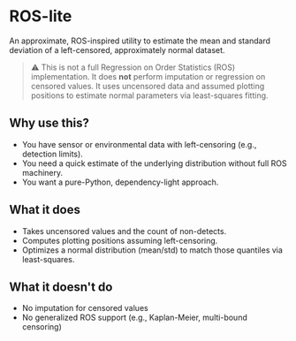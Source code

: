 # ROS-lite


An approximate, ROS-inspired utility to estimate the mean and standard deviation of a left-censored, approximately normal dataset.

> ⚠️ This is not a full Regression on Order Statistics (ROS) implementation. It does **not** perform imputation or regression on censored values. It uses uncensored data and assumed plotting positions to estimate normal parameters via least-squares fitting.

## Why use this?

- You have sensor or environmental data with left-censoring (e.g., detection limits).
- You need a quick estimate of the underlying distribution without full ROS machinery.
- You want a pure-Python, dependency-light approach.

## What it does

- Takes uncensored values and the count of non-detects.
- Computes plotting positions assuming left-censoring.
- Optimizes a normal distribution (mean/std) to match those quantiles via least-squares.

## What it doesn't do

- No imputation for censored values
- No generalized ROS support (e.g., Kaplan-Meier, multi-bound censoring)
